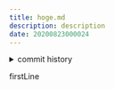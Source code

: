 ```yaml
---
title: hoge.md
description: description
date: 20200823000024
---
```

<!-- history area start -->
<details><summary>commit history</summary><div><ol>
<li>2020/08/23 00:00:24 4cedbb2</li>
</ol></div></details>
<!-- history area end -->
<!-- START doctoc -->
<!-- END doctoc -->


firstLine
